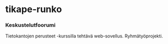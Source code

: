 # tikape-runko

### Keskustelutfoorumi

Tietokantojen perusteet -kurssilla tehtävä web-sovellus. Ryhmätyöprojekti.



